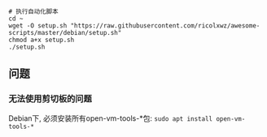 
```
# 执行自动化脚本
cd ~
wget -O setup.sh "https://raw.githubusercontent.com/ricolxwz/awesome-scripts/master/debian/setup.sh"
chmod a+x setup.sh
./setup.sh
```

## 问题

### 无法使用剪切板的问题

Debian下, 必须安装所有open-vm-tools-*包: `sudo apt install open-vm-tools-*`
